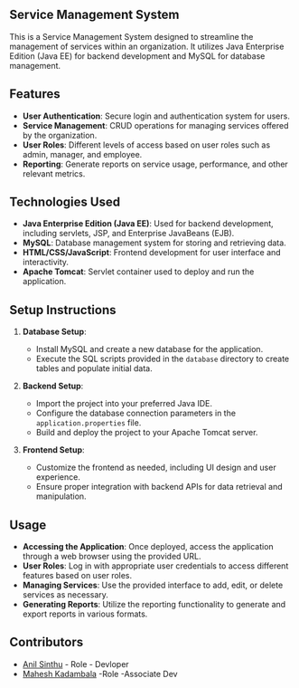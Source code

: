 ## **Service Management System**

This is a Service Management System designed to streamline the management of services within an organization. It utilizes Java Enterprise Edition (Java EE) for backend development and MySQL for database management.

## Features

- **User Authentication**: Secure login and authentication system for users.
- **Service Management**: CRUD operations for managing services offered by the organization.
- **User Roles**: Different levels of access based on user roles such as admin, manager, and employee.
- **Reporting**: Generate reports on service usage, performance, and other relevant metrics.

## Technologies Used

- **Java Enterprise Edition (Java EE)**: Used for backend development, including servlets, JSP, and Enterprise JavaBeans (EJB).
- **MySQL**: Database management system for storing and retrieving data.
- **HTML/CSS/JavaScript**: Frontend development for user interface and interactivity.
- **Apache Tomcat**: Servlet container used to deploy and run the application.

## Setup Instructions

1. **Database Setup**:
   - Install MySQL and create a new database for the application.
   - Execute the SQL scripts provided in the `database` directory to create tables and populate initial data.

2. **Backend Setup**:
   - Import the project into your preferred Java IDE.
   - Configure the database connection parameters in the `application.properties` file.
   - Build and deploy the project to your Apache Tomcat server.

3. **Frontend Setup**:
   - Customize the frontend as needed, including UI design and user experience.
   - Ensure proper integration with backend APIs for data retrieval and manipulation.

## Usage

- **Accessing the Application**: Once deployed, access the application through a web browser using the provided URL.
- **User Roles**: Log in with appropriate user credentials to access different features based on user roles.
- **Managing Services**: Use the provided interface to add, edit, or delete services as necessary.
- **Generating Reports**: Utilize the reporting functionality to generate and export reports in various formats.

## Contributors

- [Anil Sinthu](https://github.com/Anilvijay049) - Role - Devloper
- [Mahesh Kadambala](https://github.com/iammahesh123) -Role -Associate Dev
